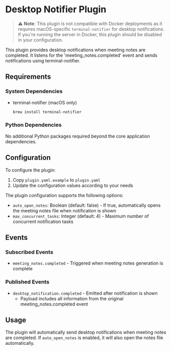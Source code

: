 # Desktop Notifier Plugin

> ⚠️ **Note**: This plugin is not compatible with Docker deployments as it requires macOS-specific `terminal-notifier` for desktop notifications. If you're running the server in Docker, this plugin should be disabled in your configuration.

This plugin provides desktop notifications when meeting notes are completed. It listens for the 'meeting_notes.completed' event and sends notifications using terminal-notifier.

## Requirements

### System Dependencies
- terminal-notifier (macOS only)
  ```bash
  brew install terminal-notifier
  ```

### Python Dependencies
No additional Python packages required beyond the core application dependencies.

## Configuration

To configure the plugin:

1. Copy `plugin.yaml.example` to `plugin.yaml`
2. Update the configuration values according to your needs

The plugin configuration supports the following options:

- `auto_open_notes`: Boolean (default: false) - If true, automatically opens the meeting notes file when notification is shown
- `max_concurrent_tasks`: Integer (default: 4) - Maximum number of concurrent notification tasks

## Events

### Subscribed Events
- `meeting_notes.completed` - Triggered when meeting notes generation is complete

### Published Events
- `desktop_notification.completed` - Emitted after notification is shown
  - Payload includes all information from the original meeting_notes.completed event

## Usage

The plugin will automatically send desktop notifications when meeting notes are completed. If `auto_open_notes` is enabled, it will also open the notes file automatically.
